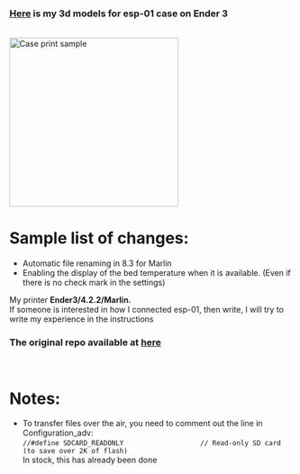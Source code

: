<h3><a href="https://www.thingiverse.com/thing:5629082">Here</a> is my 3d models for esp-01 case on Ender 3</h3><br/>
<img height="300" src="https://cdn.thingiverse.com/assets/08/52/0e/4e/91/large_display_27d14aff-7db4-4c82-8b3a-da9ab3cf70b2.jpg" alt="Case print sample"/>
<br/>
<h1>Sample list of changes:</h1>
<ul>
<li>Automatic file renaming in 8.3 for Marlin</li>
<li>Enabling the display of the bed temperature when it is available. (Even if there is no check mark in the settings)</li>
</ul>

My printer <b>Ender3/4.2.2/Marlin.</b><br/>
If someone is interested in how I connected esp-01, then write, I will try to write my experience in the instructions

<h3>The original repo available at <a href="https://github.com/luc-github/ESP3D-WEBUI">here</a></h3><br/>

<h1>Notes:</h1>
<ul>
  <li>
  To transfer files over the air, you need to comment out the line in Configuration_adv:<br/>
    <code>//#define SDCARD_READONLY                   // Read-only SD card (to save over 2K of flash)</code><br/>
    In stock, this has already been done
  </li>
</ul>
